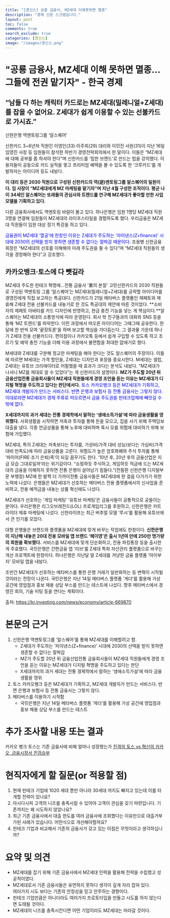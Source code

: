 ```yaml
---
title: "[경신스] 공룡 금융사, MZ세대 이해못하면 멸종"
description: "경제 신문 스크랩입니다."
layout: post
toc: false
comments: true
search_exclude: true
categories: [경신스]
image: "/images/경신스.png"
---
```


# "공룡 금융사, MZ세대 이해 못하면 멸종…그들에 전권 맡기자" - 한국 경제

## “남들 다 하는 캐릭터 카드로는 MZ세대(밀레니얼+Z세대)를 잡을 수 없어요. Z세대가 쉽게 이용할 수 있는 선불카드로 가시죠.”

신한은행 역멘토링그룹 ‘알스퀘어’

신한카드 3~6년차 직원인 이영인(33)·이주희(29) 대리와 이민진 사원(31)이 지난 16일 임영진 사장 등 임원들이 참석한 하반기 경영전략회의에서 한 말이다. 이들은 “MZ세대에 대해 공부를 좀 하셔야 한다”며 신한카드를 ‘힙한 브랜드’로 만드는 법을 강의했다. 이용자들이 공동으로 카드 실적을 쌓고 프리미엄 혜택을 볼 수 있도록 한 ‘크루카드’를 개발하자는 아이디어 등도 내놨다.

**이 대리 등은 2030 직원으로 구성된 신한카드의 역(逆)멘토링그룹 알스퀘어의 일원이다. 임 사장이 “MZ세대에게 MZ 마케팅을 맡기자”며 지난 4월 구성한 조직이다. 평균 나이 34세인 알스퀘어는 또래들의 관심사와 트렌드를 연구해 MZ세대가 좋아할 만한 사업 모델을 기획하고 있다.**

다른 금융회사에서도 역멘토링 바람이 불고 있다. 하나은행은 임원 1명당 MZ세대 직원 3명을 연결해 임원들이 MZ세대의 라이프스타일을 경험하도록 했다. 우리금융은 MZ세대 직원들이 임원 대상 정기 특강을 하고 있다.

<span style="color: blue;">
금융권이 MZ세대 ‘열공’에 한창인 이유는 Z세대가 주도하는 ‘자이낸스(Z+finance)’ 시대에 2030의 선택을 받지 못하면 생존할 수 없다는 절박감 때문이다.</span>
조용병 신한금융 회장은 “MZ세대의 선호를 이해해야 미래 주도권을 쥘 수 있다”며 “MZ세대 직원들의 생각을 경청해야 한다”고 강조했다.

## 카카오뱅크·토스에 다 뺏길라

MZ세대 주도한 핀테크 혁명에…전통 금융사 '業의 본질' 고민신한카드의 2030 직원들로 구성된 역멘토링 그룹 ‘알스퀘어’는 MZ세대(밀레니얼+Z세대)를 공략할 아이디어를 경영진에게 직접 보고하는 특공대다. 신한카드가 21일 메타버스 플랫폼인 제페토와 제휴해 Z세대 전용 선불카드를 내놓기로 한 것도 특공대의 제안에 따른 것이었다. **소비자의 제페토 아바타를 카드 디자인에 반영하고, 현금 충전 기능을 넣는 게 핵심이다.**알스퀘어는 MZ세대의 소통방식에 따라 운영된다. 회사 밖 친구들과의 대화와 SNS 등을 통해 ‘MZ 트렌드’를 파악한다. 이런 과정에서 떠오른 아이디어는 그때그때 공유한다. 한 달에 한 번씩 모여 ‘끝장토론’을 하며 보고할 핵심을 가다듬는다. 그 결과물 가운데 하나가 Z세대 전용 선불카드다. 편의점이나 카카오톡 등에서 쉽게 구입할 수 있도록 하고 조르기 및 예약 충전 기능을 더해 이용 과정에서 불편함을 최대한 없애기로 했다.

M세대와 Z세대를 구분해 정교한 마케팅을 해야 한다는 것도 알스퀘어의 주장이다. 이들에 따르면 M세대는 가격 할인을, Z세대는 디자인과 포장을 중요시한다. M세대는 셀럽, Z세대는 유튜브 크리에이터로 어필했을 때 효과가 크다는 분석도 내놨다. “MZ세대가 나서니 MZ를 제대로 알 수 있었다”는 게 신한카드의 설명이다. **MZ가 주도할 20년 뒤 금융산업전통 금융회사들이 MZ세대 직원들에게 경영 조언을 듣는 이유는 MZ세대가 디지털 혁명을 주도하고 있다는 판단에서다.** <span style="color: blue;">
토스 카카오뱅크 등은 MZ세대가 기획하고, MZ세대 개발자가 만드는 서비스다. 반면 은행과 보험사 등 전통 금융사는 그렇지 않다. 이대로라면 MZ세대가 경제 주류로 떠오르면서 금융 주도권을 핀테크업체에 빼앗길 수밖에 없다.</span>

**X세대까지의 과거 세대는 전통 경제학에서 말하는 ‘생애소득가설’에 따라 금융생활을 영위했다.** 사회생활을 시작하면 저축과 투자를 통해 돈을 모으고, 집을 사기 위해 주택담보대출을 냈다. 각종 연금상품을 통해 노후에 대비하며 혹시 모를 위험에 대비하기 위해 보험에 가입했다.

MZ세대, 특히 Z세대는 저축보다는 투자를, 가성비(가격 대비 성능)보다는 가심비(가격 대비 만족도)에 따라 금융상품을 고른다. 위험도가 높은 암호화폐와 주식 투자를 통해 ‘파이어(FIRE·조기 은퇴)족’이 되길 꿈꾸기도 한다. ‘10년 후, 20년 후의 금융산업은 지금 모습 그대로일까’라는 위기감이다. “쇼핑하듯 주식하고, 게임하듯 적금에 드는 MZ세대의 금융을 이해하지 못하면 전통 은행이 살아남기 힘들다.”(전필환 신한은행 디지털부문 부행장) MZ에 한 발짝 더 가까이전통 금융사들은 MZ세대에 한 걸음 다가가기 위한 노력에 나섰다. 은행들은 MZ세대가 선호하는 메타버스 전용 플랫폼에서의 신사업을 준비하고, 전용 예적금을 내놓는 상품 혁신에도 나섰다.

MZ세대가 선호하는 ‘게임 마케팅’ ‘유튜브 마케팅’은 금융사들이 공통적으로 공들이는 분야다. 우리은행은 리그오브레전드(LOL) 프로게임리그를 후원하고, 신한은행은 카트라이더 제휴 마케팅에 나섰다. 신한라이프는 최근 버추얼 모델 ‘루시’를 활용해 유튜브에서 큰 인기를 모았다.

대형 은행들은 브랜드와 플랫폼을 MZ세대에 맞게 바꾸는 작업에도 한창이다. **신한은행이 지난해 내놓은 20대 전용 모바일 앱 브랜드 ‘헤이영’은 출시 1년여 만에 250만 명가량의 회원을 확보했다.** 서비스를 MZ세대에 맞게 단순화하고, 전용 파킹통장 등을 출시한 게 주효했다. 국민은행은 간편금융 앱 ‘리브’를 Z세대 특화 자산관리 플랫폼으로 바꾸는 개선 프로젝트에 한창이다. 하나은행은 지난달 말 Z세대를 겨냥한 금융 플랫폼 ‘아이부자’ 모바일 앱을 내놨다.

조만간 MZ세대가 선호하는 메타버스를 통한 은행 거래가 일반화하는 등 변혁이 시작될 것이라는 전망이 나온다. 국민은행은 지난 14일 메타버스 플랫폼 ‘게더’를 활용해 가상 공간에 영업점과 홍보 채용 상담 부스를 만드는 테스트에 나섰다. 향후 메타버스에서 경영진 회의, 기술 미팅 등을 연다는 계획이다.

출처: <https://kr.investing.com/news/economy/article-669870>

# 본문의 근거

1. 신한은행 역멘토링그룹 ‘알스퀘어’를 통해 MZ세대를 이해할려고 함.
   - Z세대가 주도하는 ‘자이낸스(Z+finance)’ 시대에 2030의 선택을 받지 못하면 생존할 수 없다는 절박감
   - MZ가 주도할 20년 뒤 금융산업전통 금융회사들이 MZ세대 직원들에게 경영 조언을 듣는 이유는 MZ세대가 디지털 혁명을 주도하고 있다는 판단
   - X세대까지의 과거 세대는 전통 경제학에서 말하는 ‘생애소득가설’에 따라 금융생활을 영위
2. 토스 카카오뱅크 등은 MZ세대가 기획하고, MZ세대 개발자가 만드는 서비스다. 반면 은행과 보험사 등 전통 금융사는 그렇지 않다.
3. 메타버스를 이용하기 시작함
   - 국민은행은 지난 14일 메타버스 플랫폼 ‘게더’를 활용해 가상 공간에 영업점과 홍보 채용 상담 부스를 만드는 테스트

# 추가 조사할 내용 또는 결과

카카오 뱅크 토스는 기존 금융사에 비해 얼마나 성장했는가
[진격의 토스 vs 혁신의 카카오, 금융시장서 진검승부](http://it.chosun.com/site/data/html_dir/2021/06/11/2021061102119.html)

# 현직자에게 할 질문(or 적용할 점)

1. 현재 핀테크 기업에 1020 세대 뿐만 아니라 30세대 까지도 빠지고 있는데 이를 타개할 전략이 있나요?
2. 아시다시피 고객의 니즈를 충족시킬 수 있어야 고객이 관심을 갖기 마련입니다. 기존까지는 왜 시도하지 않았나요?
3. 최근 기존 금융사에서 대출 한도를 여러 금융사에 조회했다는 이유만으로 대출거부가된 사례가 있습니다. 어떤식으로 개선해야할까요?
4. 핀테크 기업과 비교해서 기존의 금융사가 갖고 있는 이점은 무엇이라고 생각하십니까?

# 요약 및 의견

- MZ세대를 잡기 위해 기존 금융사에서 MZ세대 인력을 활용해 전략을 수립했고 성공적이였다.
- MZ세대로서 기존 금융사들은 유연하지 못하다 생각이 깊게 자리 잡혀 있다.  
  여러가지 시도 보다는 기존의 안정성을 믿고 안주하는 경향이다.
- 핀테크 기업만큼은 아니더라도 여러가지 프로토타입을 만들고 시도를 하지 않는다면 도태될 것이다.
- MZ세대의 니즈를 충족시킨다면 어떤 기업이라도 MZ세대는 따라갈 것이다.
